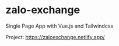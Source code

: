 # zalo-exchange

Single Page App with Vue.js and Tailwindcss

Project: https://zaloexchange.netlify.app/
